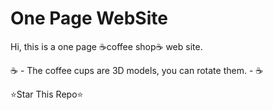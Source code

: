 # One Page WebSite

Hi, this is a one page ☕coffee shop☕ web site.

☕ - The coffee cups are 3D models, you can rotate them. - ☕

⭐Star This Repo⭐
